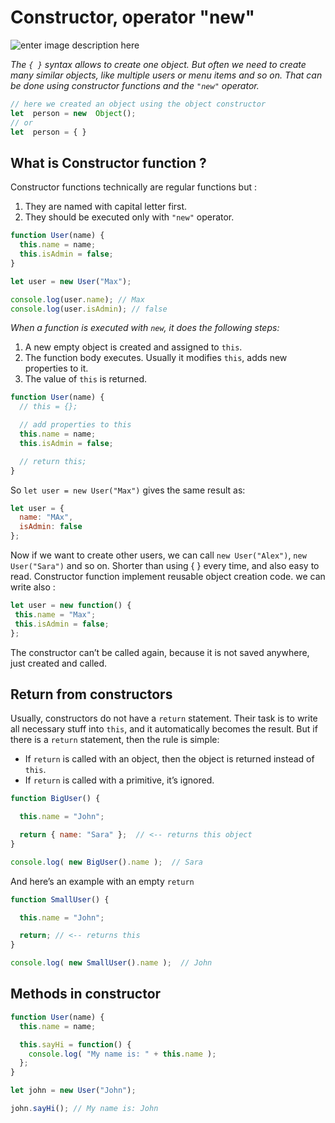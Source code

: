 
# Constructor, operator "new"

![enter image description here](https://i.ytimg.com/vi/_NM5tRMP0Ss/hqdefault.jpg)


_The  `{ }` syntax allows to create one object. But often we need to create many similar objects, like multiple users or menu items and so on._
_That can be done using constructor functions and the `"new"` operator._
```js
// here we created an object using the object constructor 
let  person = new  Object(); 
// or 
let  person = { } 

```
## What is Constructor function ?
Constructor functions technically are regular functions but : 
1. They are named with capital letter first.
2. They should be executed only with `"new"` operator.

```javascript
function User(name) {
  this.name = name;
  this.isAdmin = false;
}

let user = new User("Max");

console.log(user.name); // Max
console.log(user.isAdmin); // false
```
_When a function is executed with `new`, it does the following steps:_
1. A new empty object is created and assigned to `this`.
2. The function body executes. Usually it modifies `this`, adds new properties to it.
3. The value of `this` is returned.

```javascript
function User(name) {
  // this = {};  

  // add properties to this
  this.name = name;
  this.isAdmin = false;

  // return this;   
}
```
So `let user = new User("Max")` gives the same result as:
```javascript
let user = {
  name: "MAx",
  isAdmin: false
};
```
Now if we want to create other users, we can call `new User("Alex")`, `new User("Sara")` and so on.  Shorter than using { }  every time, and also easy to read.
Constructor function implement reusable object creation code.
we can write also : 
 
 ```javascript
let user = new function() {
  this.name = "Max";
  this.isAdmin = false;   
};
```
 
 The constructor can’t be called again, because it is not saved anywhere, just created and called. 
 ## Return from constructors
 Usually, constructors do not have a `return` statement. Their task is to write all necessary stuff into `this`, and it automatically becomes the result.
 But if there is a `return` statement, then the rule is simple:

-   If `return` is called with an object, then the object is returned instead of `this`.
-   If `return` is called with a primitive, it’s ignored.
```javascript
function BigUser() {

  this.name = "John";

  return { name: "Sara" };  // <-- returns this object
}

console.log( new BigUser().name );  // Sara 
```
And here’s an example with an empty `return`
```javascript
function SmallUser() {

  this.name = "John";

  return; // <-- returns this
}

console.log( new SmallUser().name );  // John
```
##  Methods in constructor 
```javascript
function User(name) {
  this.name = name;

  this.sayHi = function() {
    console.log( "My name is: " + this.name );
  };
}

let john = new User("John");

john.sayHi(); // My name is: John


```